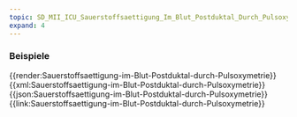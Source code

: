 ```yaml
---
topic: SD_MII_ICU_Sauerstoffsaettigung_Im_Blut_Postduktal_Durch_Pulsoxymetrie-Beispiele
expand: 4
---
```

### Beispiele


<tabs>
    <tab title="Übersicht">      
        {{render:Sauerstoffsaettigung-im-Blut-Postduktal-durch-Pulsoxymetrie}}
    </tab>
    <tab title="XML">      
        {{xml:Sauerstoffsaettigung-im-Blut-Postduktal-durch-Pulsoxymetrie}}
    </tab>
    <tab title="JSON">
        {{json:Sauerstoffsaettigung-im-Blut-Postduktal-durch-Pulsoxymetrie}}
    </tab>
    <tab title="Link">
        {{link:Sauerstoffsaettigung-im-Blut-Postduktal-durch-Pulsoxymetrie}}
    </tab>
</tabs>

